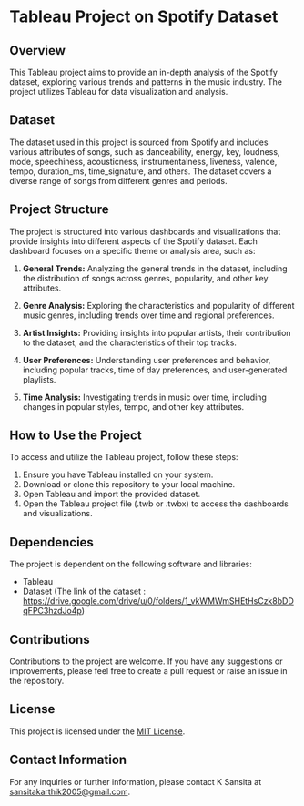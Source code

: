 # Tableau Project on Spotify Dataset

## Overview

This Tableau project aims to provide an in-depth analysis of the Spotify dataset, exploring various trends and patterns in the music industry. The project utilizes Tableau for data visualization and analysis.

## Dataset

The dataset used in this project is sourced from Spotify and includes various attributes of songs, such as danceability, energy, key, loudness, mode, speechiness, acousticness, instrumentalness, liveness, valence, tempo, duration_ms, time_signature, and others. The dataset covers a diverse range of songs from different genres and periods.

## Project Structure

The project is structured into various dashboards and visualizations that provide insights into different aspects of the Spotify dataset. Each dashboard focuses on a specific theme or analysis area, such as:

1. **General Trends:** Analyzing the general trends in the dataset, including the distribution of songs across genres, popularity, and other key attributes.

2. **Genre Analysis:** Exploring the characteristics and popularity of different music genres, including trends over time and regional preferences.

3. **Artist Insights:** Providing insights into popular artists, their contribution to the dataset, and the characteristics of their top tracks.

4. **User Preferences:** Understanding user preferences and behavior, including popular tracks, time of day preferences, and user-generated playlists.

5. **Time Analysis:** Investigating trends in music over time, including changes in popular styles, tempo, and other key attributes.

## How to Use the Project

To access and utilize the Tableau project, follow these steps:

1. Ensure you have Tableau installed on your system.
2. Download or clone this repository to your local machine.
3. Open Tableau and import the provided dataset.
4. Open the Tableau project file (.twb or .twbx) to access the dashboards and visualizations.

## Dependencies

The project is dependent on the following software and libraries:

- Tableau 
- Dataset
  (The link of the dataset : https://drive.google.com/drive/u/0/folders/1_vkWMWmSHEtHsCzk8bDDqFPC3hzdJo4p)

## Contributions

Contributions to the project are welcome. If you have any suggestions or improvements, please feel free to create a pull request or raise an issue in the repository.

## License

This project is licensed under the [MIT License](https://opensource.org/licenses/MIT).

## Contact Information

For any inquiries or further information, please contact K Sansita at sansitakarthik2005@gmail.com.
